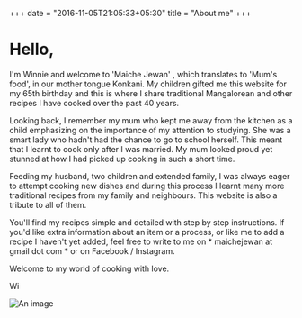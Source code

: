 +++
date = "2016-11-05T21:05:33+05:30"
title = "About me"
+++


# Hello,

I'm Winnie and welcome to 'Maiche Jewan' , which translates to 'Mum's food', in our mother tongue Konkani. My children gifted me this website for my 65th birthday and this is where I share traditional Mangalorean and other recipes I have cooked over the past 40 years. 

Looking back, I remember my mum who kept me away from the kitchen as a child emphasizing on the importance of my attention to studying. She was a smart lady who hadn't had the chance to go to school herself. This meant that I learnt to cook only after I was married. My mum looked proud yet stunned at how I had picked up cooking in such a short time. 

Feeding my husband, two children and extended family, I was always eager to attempt cooking new dishes and during this process I learnt many more traditional recipes from my family and neighbours. This website is also a tribute to all of them.

You'll find my recipes simple and detailed with step by step instructions. If you'd like extra information about an item or a process, or like me to add a recipe I haven't yet added, feel free to write to me on * maichejewan at gmail dot com * or on Facebook / Instagram.

Welcome to my world of cooking with love. 

Wi


![An image](/img/about.jpg) <!-- .element height="50%" width="50%" -->
